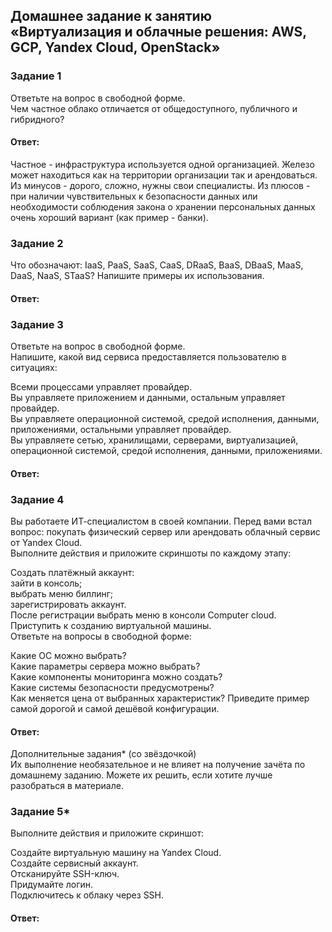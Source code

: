 ## Домашнее задание к занятию «Виртуализация и облачные решения: AWS, GCP, Yandex Cloud, OpenStack»  

### Задание 1  
Ответьте на вопрос в свободной форме.  
Чем частное облако отличается от общедоступного, публичного и гибридного?  

#### Ответ:  
Частное - инфраструктура используется одной организацией. Железо может находиться как на территории организации так и арендоваться. Из минусов - дорого, сложно, нужны свои специалисты. Из плюсов - при наличии чувствительных к безопасности данных или необходимости соблюдения закона о хранении персональных данных очень хороший вариант (как пример - банки).

### Задание 2  
Что обозначают: IaaS, PaaS, SaaS, CaaS, DRaaS, BaaS, DBaaS, MaaS, DaaS, NaaS, STaaS? Напишите примеры их использования.  

#### Ответ:  


### Задание 3  
Ответьте на вопрос в свободной форме.  
Напишите, какой вид сервиса предоставляется пользователю в ситуациях:  

Всеми процессами управляет провайдер.  
Вы управляете приложением и данными, остальным управляет провайдер.  
Вы управляете операционной системой, средой исполнения, данными, приложениями, остальными управляет провайдер.  
Вы управляете сетью, хранилищами, серверами, виртуализацией, операционной системой, средой исполнения, данными, приложениями.  

#### Ответ:  


### Задание 4  
Вы работаете ИТ-специалистом в своей компании. Перед вами встал вопрос: покупать физический сервер или арендовать облачный сервис от Yandex Cloud.  
Выполните действия и приложите скриншоты по каждому этапу:  

Создать платёжный аккаунт:  
зайти в консоль;  
выбрать меню биллинг;  
зарегистрировать аккаунт.  
После регистрации выбрать меню в консоли Computer cloud.  
Приступить к созданию виртуальной машины.  
Ответьте на вопросы в свободной форме:  

Какие ОС можно выбрать?  
Какие параметры сервера можно выбрать?  
Какие компоненты мониторинга можно создать?  
Какие системы безопасности предусмотрены?  
Как меняется цена от выбранных характеристик? Приведите пример самой дорогой и самой дешёвой конфигурации.  

#### Ответ:  


Дополнительные задания* (со звёздочкой)  
Их выполнение необязательное и не влияет на получение зачёта по домашнему заданию. Можете их решить, если хотите лучше разобраться в материале.  

### Задание 5*  
Выполните действия и приложите скриншот:  

Создайте виртуальную машину на Yandex Cloud.  
Создайте сервисный аккаунт.  
Отсканируйте SSH-ключ.  
Придумайте логин.  
Подключитесь к облаку через SSH.  

#### Ответ:  

